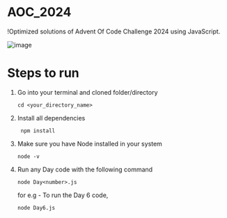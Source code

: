# AOC_2024
!Optimized solutions of Advent Of Code Challenge 2024 using JavaScript. 

![image](https://github.com/user-attachments/assets/3be53c9b-75ea-4a87-a091-94f92d361d87)

# Steps to run 

1. Go into your terminal and cloned folder/directory
   ```
   cd <your_directory_name>
   ```

3. Install all dependencies
   ```
    npm install
   ```
   
4. Make sure you have Node installed in your system
   ```
   node -v
   ```

5. Run any Day code with the following command
   ```
   node Day<number>.js
   ```
   for e.g - To run the Day 6 code,
   ```
   node Day6.js
   ```
   

